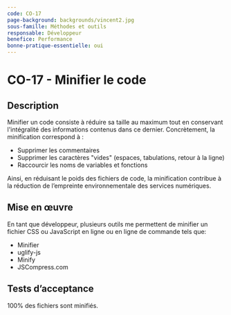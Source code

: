 ```yaml
---
code: CO-17
page-background: backgrounds/vincent2.jpg
sous-famille: Méthodes et outils
responsable: Développeur
benefice: Performance
bonne-pratique-essentielle: oui
---
```

# CO-17 - Minifier le code

## Description

Minifier un code consiste à réduire sa taille au maximum tout en conservant l'intégralité des informations contenus dans ce dernier. Concrètement, la minification correspond à :

* Supprimer les commentaires
* Supprimer les caractères "vides" (espaces, tabulations, retour à la ligne)
* Raccourcir les noms de variables et fonctions

Ainsi, en réduisant le poids des fichiers de code, la minification contribue à la réduction de l’empreinte environnementale des services numériques.

## Mise en œuvre

En tant que développeur, plusieurs outils me permettent de minifier un fichier CSS ou JavaScript en ligne ou en ligne de commande tels que:

* Minifier
* uglify-js
* Minify
* JSCompress.com

## Tests d’acceptance

100% des fichiers sont minifiés.
